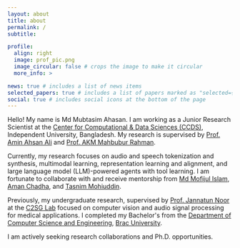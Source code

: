 ```yaml
---
layout: about
title: about
permalink: /
subtitle: 

profile:
  align: right
  image: prof_pic.png
  image_circular: false # crops the image to make it circular
  more_info: >

news: true # includes a list of news items
selected_papers: true # includes a list of papers marked as "selected={true}"
social: true # includes social icons at the bottom of the page
---
```


Hello! My name is Md Mubtasim Ahasan. I am working as a Junior Research Scientist at the [Center for Computational & Data Sciences (CCDS)](https://ccds.ai), Independent University, Bangladesh. My research is supervised by [Prof. Amin Ahsan Ali](http://iub.ac.bd/academics/departments/cse/faculty-and-staff/aminali) and [Prof. AKM Mahbubur Rahman](http://iub.ac.bd/academics/departments/cse/faculty-and-staff/akmmrahman).

Currently, my research focuses on audio and speech tokenization and synthesis, multimodal learning, representation learning and alignment, and large language model (LLM)-powered agents with tool learning. I am fortunate to collaborate with and receive mentorship from [Md Mofijul Islam](https://mmiakashs.github.io/), [Aman Chadha](https://www.aman.info/), and [Tasnim Mohiuddin](https://taasnim.github.io/).

Previously, my undergraduate research, supervised by [Prof. Jannatun Noor](https://sites.google.com/site/jannatun0abigzero/home) at the [C2SG Lab](https://www.researchgate.net/lab/Computing-for-Sustainability-and-Social-Good-C2SG-Lab-Jannatun-Noor) focused on computer vision and audio signal processing for medical applications. I completed my Bachelor's from the [Department of Computer Science and Engineering](https://www.bracu.ac.bd/academics/departments/computer-science-and-engineering), [Brac University](https://www.bracu.ac.bd/).

I am actively seeking research collaborations and Ph.D. opportunities.

